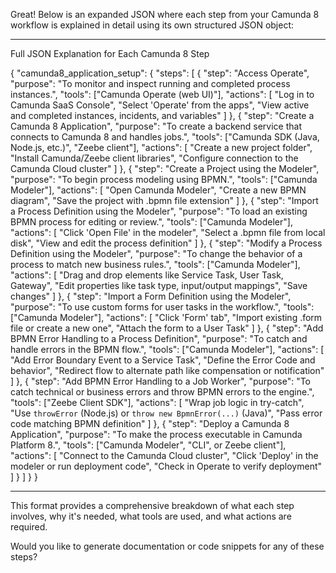 Great! Below is an expanded JSON where each step from your Camunda 8 workflow is explained in detail using its own structured JSON object:


---

Full JSON Explanation for Each Camunda 8 Step

{
  "camunda8_application_setup": {
    "steps": [
      {
        "step": "Access Operate",
        "purpose": "To monitor and inspect running and completed process instances.",
        "tools": ["Camunda Operate (web UI)"],
        "actions": [
          "Log in to Camunda SaaS Console",
          "Select 'Operate' from the apps",
          "View active and completed instances, incidents, and variables"
        ]
      },
      {
        "step": "Create a Camunda 8 Application",
        "purpose": "To create a backend service that connects to Camunda 8 and handles jobs.",
        "tools": ["Camunda SDK (Java, Node.js, etc.)", "Zeebe client"],
        "actions": [
          "Create a new project folder",
          "Install Camunda/Zeebe client libraries",
          "Configure connection to the Camunda Cloud cluster"
        ]
      },
      {
        "step": "Create a Project using the Modeler",
        "purpose": "To begin process modeling using BPMN.",
        "tools": ["Camunda Modeler"],
        "actions": [
          "Open Camunda Modeler",
          "Create a new BPMN diagram",
          "Save the project with .bpmn file extension"
        ]
      },
      {
        "step": "Import a Process Definition using the Modeler",
        "purpose": "To load an existing BPMN process for editing or review.",
        "tools": ["Camunda Modeler"],
        "actions": [
          "Click 'Open File' in the modeler",
          "Select a .bpmn file from local disk",
          "View and edit the process definition"
        ]
      },
      {
        "step": "Modify a Process Definition using the Modeler",
        "purpose": "To change the behavior of a process to match new business rules.",
        "tools": ["Camunda Modeler"],
        "actions": [
          "Drag and drop elements like Service Task, User Task, Gateway",
          "Edit properties like task type, input/output mappings",
          "Save changes"
        ]
      },
      {
        "step": "Import a Form Definition using the Modeler",
        "purpose": "To use custom forms for user tasks in the workflow.",
        "tools": ["Camunda Modeler"],
        "actions": [
          "Click 'Form' tab",
          "Import existing .form file or create a new one",
          "Attach the form to a User Task"
        ]
      },
      {
        "step": "Add BPMN Error Handling to a Process Definition",
        "purpose": "To catch and handle errors in the BPMN flow.",
        "tools": ["Camunda Modeler"],
        "actions": [
          "Add Error Boundary Event to a Service Task",
          "Define the Error Code and behavior",
          "Redirect flow to alternate path like compensation or notification"
        ]
      },
      {
        "step": "Add BPMN Error Handling to a Job Worker",
        "purpose": "To catch technical or business errors and throw BPMN errors to the engine.",
        "tools": ["Zeebe Client SDK"],
        "actions": [
          "Wrap job logic in try-catch",
          "Use `throwError` (Node.js) or `throw new BpmnError(...)` (Java)",
          "Pass error code matching BPMN definition"
        ]
      },
      {
        "step": "Deploy a Camunda 8 Application",
        "purpose": "To make the process executable in Camunda Platform 8.",
        "tools": ["Camunda Modeler", "CLI", or Zeebe client"],
        "actions": [
          "Connect to the Camunda Cloud cluster",
          "Click 'Deploy' in the modeler or run deployment code",
          "Check in Operate to verify deployment"
        ]
      }
    ]
  }
}


---

This format provides a comprehensive breakdown of what each step involves, why it's needed, what tools are used, and what actions are required.

Would you like to generate documentation or code snippets for any of these steps?

